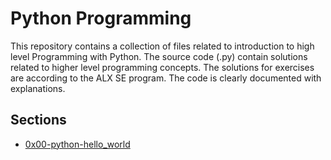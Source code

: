 # Python Programming
This repository contains a collection of files related to introduction to high level Programming with Python. The source code (.py) contain solutions related to higher level programming concepts. The solutions for exercises are according to the ALX SE program. The code is clearly documented with explanations.
## Sections
* [0x00-python-hello_world]()
